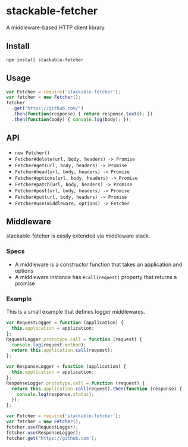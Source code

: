 # stackable-fetcher
A middleware-based HTTP client library.

## Install
```
npm install stackable-fetcher
```

## Usage
```js
var Fetcher = require('stackable-fetcher');
var fetcher = new Fetcher();
fetcher
  .get('https://github.com/')
  .then(function(response) { return response.text(); })
  .then(function(body) { console.log(body); });
```

## API
- `new Fetcher()`
- `Fetcher#delete(url, body, headers) -> Promise`
- `Fetcher#get(url, body, headers) -> Promise`
- `Fetcher#head(url, body, headers) -> Promise`
- `Fetcher#options(url, body, headers) -> Promise`
- `Fetcher#patch(url, body, headers) -> Promise`
- `Fetcher#post(url, body, headers) -> Promise`
- `Fetcher#put(url, body, headers) -> Promise`
- `Fetcher#use(middleware, options) -> Fetcher`

## Middleware
stackable-fetcher is easily extended via middleware stack.

### Specs
- A middleware is a constructor function that takes an application and options
- A middleware instance has `#call(request)` property that returns a promise

### Example
This is a small example that defines logger middlewares.

```js
var RequestLogger = function (application) {
  this.application = application;
};
RequestLogger.prototype.call = function (request) {
  console.log(request.method);
  return this.application.call(request);
};

var ResponseLogger = function (application) {
  this.application = application;
};
ResponseLogger.prototype.call = function (request) {
  return this.application.call(request).then(function (response) {
    console.log(response.status);
  });
};

var Fetcher = require('stackable-fetcher');
var fetcher = new Fetcher();
fetcher.use(RequestLogger);
fetcher.use(ResponseLogger);
fetcher.get('https://github.com');
```
